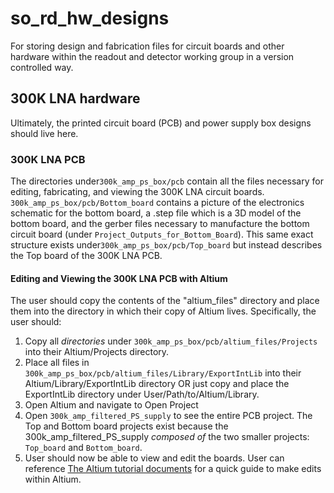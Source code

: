# so_rd_hw_designs
For storing design and fabrication files for circuit boards and other hardware within the readout and detector working group in a version controlled way.

## 300K LNA hardware
Ultimately, the printed circuit board (PCB) and power supply box designs should live here.

### 300K LNA PCB
The directories under`300k_amp_ps_box/pcb` contain all the files necessary for editing, fabricating, and viewing the 300K LNA circuit boards.
`300k_amp_ps_box/pcb/Bottom_board` contains a picture of the electronics schematic for the bottom board, a .step file which is a 3D model of the bottom board, and the gerber files necessary to manufacture the bottom circuit board (under `Project_Outputs_for_Bottom_Board`).
This same exact structure exists under`300k_amp_ps_box/pcb/Top_board` but instead describes the Top board of the 300K LNA PCB.

#### Editing and Viewing the 300K LNA PCB with Altium
The user should copy the contents of the "altium_files" directory and place them into the directory in which their copy of Altium lives. Specifically, the user should:
  1. Copy all _directories_ under `300k_amp_ps_box/pcb/altium_files/Projects` into their Altium/Projects directory. 
  2. Place all files in `300k_amp_ps_box/pcb/altium_files/Library/ExportIntLib` into their Altium/Library/ExportIntLib directory OR just copy and place the ExportIntLib directory under User/Path/to/Altium/Library. 
  3. Open Altium and navigate to Open Project
  4. Open `300k_amp_filtered_PS_supply` to see the entire PCB project. The Top and Bottom board projects exist because the 300k_amp_filtered_PS_supply _composed of_ the two smaller projects: `Top_board` and `Bottom_board`.
  5. User should now be able to view and edit the boards. User can reference [The Altium tutorial documents](https://www.altium.com/documentation/altium-designer/tutorial-complete-design-walkthrough) for a quick guide to make edits within Altium. 
